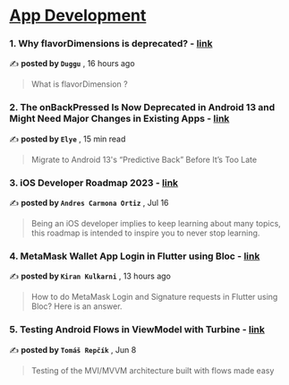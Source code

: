 
<h1><a href=https://medium.com/tag/mobile-app-development/recommended target="_blank" rel="noopener noreferrer">App Development</a></h1>
<h3>1. Why flavorDimensions is deprecated? - <a href=https://medium.com/@dugguRK/why-flavordimensions-is-deprecated-5e7245cbffdc?source=tag_recommended_feed---------0-84----------mobile_app_development----------680ca393_461b_4a59_b883_a221e0db2671------- target="_blank" rel="noopener noreferrer">link</a></h3>

✍️ **posted by `Duggu`** <date> , 16 hours ago</date>

<blockquote>What is flavorDimension ?</blockquote>

<h3>2. The onBackPressed Is Now Deprecated in Android 13 and Might Need Major Changes in Existing Apps - <a href=https://medium.com/mobile-app-development-publication/migrate-to-android-13-predictive-back-soon-before-its-too-late-e1e1723f392?source=tag_recommended_feed---------1-107----------mobile_app_development----------680ca393_461b_4a59_b883_a221e0db2671------- target="_blank" rel="noopener noreferrer">link</a></h3>

✍️ **posted by `Elye`** <date> , 15 min read</date>

<blockquote>Migrate to Android 13's “Predictive Back” Before It’s Too Late</blockquote>

<h3>3. iOS Developer Roadmap 2023 - <a href=https://medium.com/@andres.carort/ios-developer-roadmap-2023-330fd5cb7479?source=tag_recommended_feed---------2-85----------mobile_app_development----------680ca393_461b_4a59_b883_a221e0db2671------- target="_blank" rel="noopener noreferrer">link</a></h3>

✍️ **posted by `Andres Carmona Ortiz`** <date> , Jul 16</date>

<blockquote>Being an iOS developer implies to keep learning about many topics, this roadmap is intended to inspire you to never stop learning.</blockquote>

<h3>4. MetaMask Wallet App Login in Flutter using Bloc - <a href=https://medium.com/nonstopio/metamask-wallet-login-in-flutter-using-bloc-25dbeb4a8d9c?source=tag_recommended_feed---------3-84----------mobile_app_development----------680ca393_461b_4a59_b883_a221e0db2671------- target="_blank" rel="noopener noreferrer">link</a></h3>

✍️ **posted by `Kiran Kulkarni`** <date> , 13 hours ago</date>

<blockquote>How to do MetaMask Login and Signature requests in Flutter using Bloc? Here is an answer.</blockquote>

<h3>5. Testing Android Flows in ViewModel with Turbine - <a href=https://medium.com/proandroiddev/testing-android-flows-in-viewmodel-with-turbine-ea9bae7e811a?source=tag_recommended_feed---------4-107----------mobile_app_development----------680ca393_461b_4a59_b883_a221e0db2671------- target="_blank" rel="noopener noreferrer">link</a></h3>

✍️ **posted by `Tomáš Repčík`** <date> , Jun 8</date>

<blockquote>Testing of the MVI/MVVM architecture built with flows made easy</blockquote>


